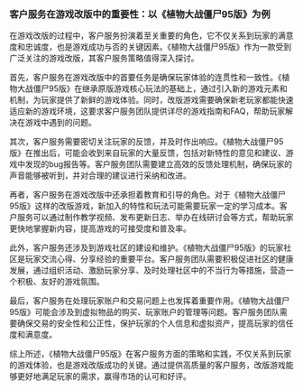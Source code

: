 ### 客户服务在游戏改版中的重要性：以《植物大战僵尸95版》为例

在游戏改版的过程中，客户服务扮演着至关重要的角色，它不仅关系到玩家的满意度和忠诚度，也是游戏成功与否的关键因素。《植物大战僵尸95版》作为一款受到广泛关注的游戏改版，其客户服务策略值得深入探讨。

首先，客户服务在游戏改版中的首要任务是确保玩家体验的连贯性和一致性。《植物大战僵尸95版》在继承原版游戏核心玩法的基础上，通过引入新的游戏元素和机制，为玩家提供了新鲜的游戏体验。同时，改版游戏需要确保新老玩家都能快速适应新的游戏环境，这要求客户服务团队提供详尽的游戏指南和FAQ，帮助玩家解决在游戏中遇到的问题。

其次，客户服务需要密切关注玩家的反馈，并及时作出响应。《植物大战僵尸95版》在推出后，可能会收到来自玩家的大量反馈，包括对新特性的意见和建议、游戏中发现的bug报告等。客户服务团队需要建立高效的反馈处理机制，确保玩家的声音能够被听到，并对合理的建议进行采纳和改进。

再者，客户服务在游戏改版中还承担着教育和引导的角色。对于《植物大战僵尸95版》这样的改版游戏，新加入的特性和玩法可能需要玩家一定的学习成本。客户服务可以通过制作教学视频、发布更新日志、举办在线研讨会等方式，帮助玩家更快地掌握新内容，提高游戏的可接受度和普及率。

此外，客户服务还涉及到游戏社区的建设和维护。《植物大战僵尸95版》的玩家社区是玩家交流心得、分享经验的重要平台。客户服务团队需要积极促进社区的健康发展，通过组织活动、激励玩家分享、及时处理社区中的不当行为等措施，营造一个积极、友好的游戏氛围。

最后，客户服务在处理玩家账户和交易问题上也发挥着重要作用。《植物大战僵尸95版》可能会涉及到虚拟物品的购买、玩家账户的管理等问题。客户服务团队需要确保交易的安全性和公正性，保护玩家的个人信息和虚拟资产，提高玩家的信任度和满意度。

综上所述，《植物大战僵尸95版》在客户服务方面的策略和实践，不仅关系到玩家的游戏体验，也是游戏改版成功的关键。通过提供高质量的客户服务，改版游戏能够更好地满足玩家的需求，赢得市场的认可和好评。